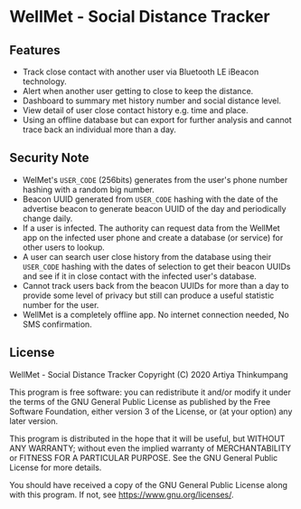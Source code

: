 # WellMet - Social Distance Tracker

## Features
- Track close contact with another user via Bluetooth LE iBeacon technology.
- Alert when another user getting to close to keep the distance.
- Dashboard to summary met history number and social distance level.
- View detail of user close contact history e.g. time and place.
- Using an offline database but can export for further analysis and cannot trace back an individual more than a day.

## Security Note
- WelMet's `USER_CODE` (256bits) generates from the user's phone number hashing with a random big number.
- Beacon UUID generated from `USER_CODE` hashing with the date of the advertise beacon to generate beacon UUID of the day and periodically change daily.
- If a user is infected. The authority can request data from the WellMet app on the infected user phone and create a database (or service) for other users to lookup.
- A user can search user close history from the database using their `USER_CODE` hashing with the dates of selection to get their beacon UUIDs and see if it in close contact with the infected user's database.
- Cannot track users back from the beacon UUIDs for more than a day to provide some level of privacy but still can produce a useful statistic number for the user.
- WellMet is a completely offline app. No internet connection needed, No SMS confirmation.


## License
WellMet - Social Distance Tracker
Copyright (C) 2020  Artiya Thinkumpang

This program is free software: you can redistribute it and/or modify
it under the terms of the GNU General Public License as published by
the Free Software Foundation, either version 3 of the License, or
(at your option) any later version.

This program is distributed in the hope that it will be useful,
but WITHOUT ANY WARRANTY; without even the implied warranty of
MERCHANTABILITY or FITNESS FOR A PARTICULAR PURPOSE.  See the
GNU General Public License for more details.

You should have received a copy of the GNU General Public License
along with this program.  If not, see <https://www.gnu.org/licenses/>.